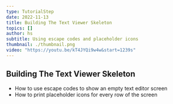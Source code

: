 ```yaml
---
type: TutorialStep
date: 2022-11-13
title: Building The Text Viewer Skeleton
topics: []
author: hs
subtitle: Using escape codes and placeholder icons
thumbnail: ./thumbnail.png
video: "https://youtu.be/kT4JYQi9w4w&start=1239s"
---
```


## Building The Text Viewer Skeleton

- How to use escape codes to show an empty text editor screen
- How to print placeholder icons for every row of the screen
